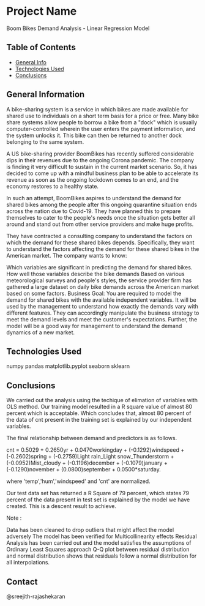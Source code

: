 # Project Name
Boom Bikes Demand Analysis - Linear Regression Model


## Table of Contents
* [General Info](#general-information)
* [Technologies Used](#technologies-used)
* [Conclusions](#conclusions)

<!-- You can include any other section that is pertinent to your problem -->

## General Information
A bike-sharing system is a service in which bikes are made available for shared use to individuals on a short term basis for a price or free. Many bike share systems allow people to borrow a bike from a "dock" which is usually computer-controlled wherein the user enters the payment information, and the system unlocks it. This bike can then be returned to another dock belonging to the same system.

A US bike-sharing provider BoomBikes has recently suffered considerable dips in their revenues due to the ongoing Corona pandemic. The company is finding it very difficult to sustain in the current market scenario. So, it has decided to come up with a mindful business plan to be able to accelerate its revenue as soon as the ongoing lockdown comes to an end, and the economy restores to a healthy state.

In such an attempt, BoomBikes aspires to understand the demand for shared bikes among the people after this ongoing quarantine situation ends across the nation due to Covid-19. They have planned this to prepare themselves to cater to the people's needs once the situation gets better all around and stand out from other service providers and make huge profits.

They have contracted a consulting company to understand the factors on which the demand for these shared bikes depends. Specifically, they want to understand the factors affecting the demand for these shared bikes in the American market. The company wants to know:

Which variables are significant in predicting the demand for shared bikes.
How well those variables describe the bike demands Based on various meteorological surveys and people's styles, the service provider firm has gathered a large dataset on daily bike demands across the American market based on some factors.
Business Goal: You are required to model the demand for shared bikes with the available independent variables. It will be used by the management to understand how exactly the demands vary with different features. They can accordingly manipulate the business strategy to meet the demand levels and meet the customer's expectations. Further, the model will be a good way for management to understand the demand dynamics of a new market.


## Technologies Used

numpy
pandas 
matplotlib.pyplot 
seaborn 
sklearn


## Conclusions

We carried out the analysis using the techique of elimation of variables with OLS method. Our training model resulted in a R square value of almost 80 percent which is acceptable. Which concludes that, almost 80 percent of the data of cnt present in the training set is explained by our independent variables.

The final relationship between demand and predictors is as follows.

cnt = 0.5029 + 0.2650yr + 0.0470workingday + (-0.1292)windspeed + (-0.2602)spring + (-0.2759)Light rain_Light snow_Thunderstorm + (-0.0952)Mist_cloudy + (-0.1196)december + (-0.1079)january + (-0.1290)november + (0.0800)september + 0.0500*saturday.

where 'temp','hum','windspeed' and 'cnt' are normalized.

Our test data set has returned a R Square of 79 percent, which states 79 percent of the data present in test set is explained by the model we have created. This is a descent result to achieve.

Note :

Data has been cleaned to drop outliers that might affect the model adversely The model has been verified for Multicollinearity effects Residual Analysis has been carried out and the model satisfies the assumptions of Ordinary Least Squares approach Q-Q plot between residual distribution and normal distribution shows that residuals follow a normal distribution for all interpolations.


## Contact
@sreejith-rajashekaran 
